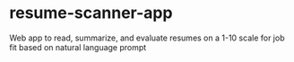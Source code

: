 # resume-scanner-app
Web app to read, summarize, and evaluate resumes on a 1-10 scale for job fit based on natural language prompt

